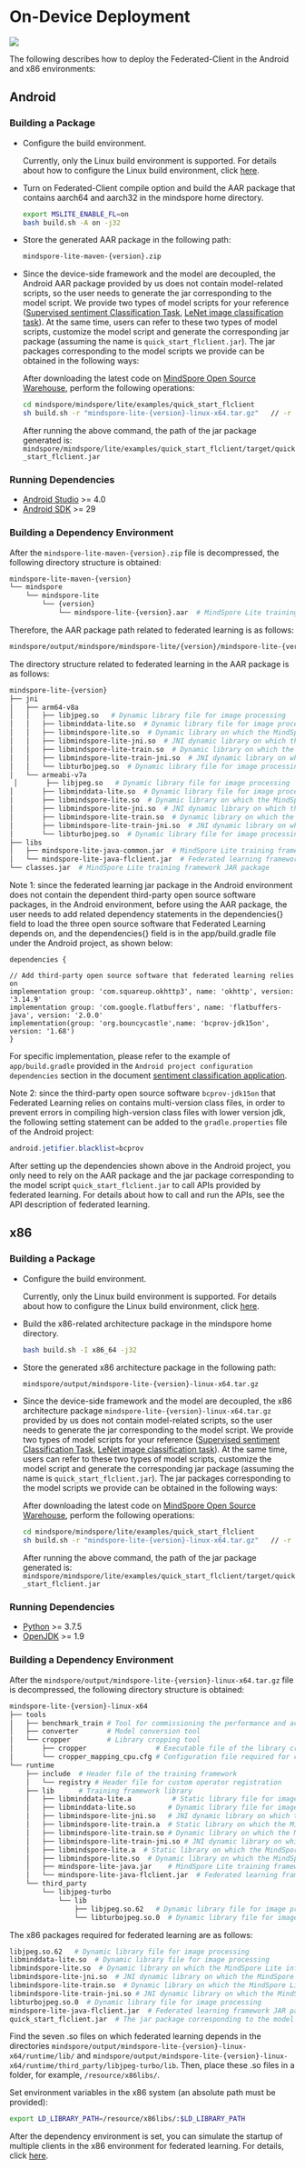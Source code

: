 ﻿# On-Device Deployment

<a href="https://gitee.com/mindspore/docs/blob/r1.6/docs/federated/docs/source_en/deploy_federated_client.md" target="_blank"><img src="https://gitee.com/mindspore/docs/raw/r1.6/resource/_static/logo_source_en.png"></a>

The following describes how to deploy the Federated-Client in the Android and x86 environments:

## Android

### Building a Package

- Configure the build environment.

    Currently, only the Linux build environment is supported. For details about how to configure the Linux build environment, click [here](https://www.mindspore.cn/lite/docs/en/r1.6/use/build.html#linux).

- Turn on Federated-Client compile option and build the AAR package that contains aarch64 and aarch32 in the mindspore home directory.

    ```sh
    export MSLITE_ENABLE_FL=on
    bash build.sh -A on -j32
    ```

- Store the generated AAR package in the following path:

    ```sh
    mindspore-lite-maven-{version}.zip
    ```

- Since the device-side framework and the model are decoupled, the Android AAR package provided by us does not contain model-related scripts, so the user needs to generate the jar corresponding to the model script. We provide two types of model scripts for your reference ([Supervised sentiment Classification Task](https://gitee.com/mindspore/mindspore/tree/r1.6/mindspore/lite/examples/quick_start_flclient/src/main/java/com/mindspore/flclient/demo/albert), [LeNet image classification task](https://gitee.com/mindspore/mindspore/tree/r1.6/mindspore/lite/examples/quick_start_flclient/src/main/java/com/mindspore/flclient/demo/lenet)). At the same time, users can refer to these two types of model scripts, customize the model script and generate the corresponding jar package (assuming the name is `quick_start_flclient.jar`). The jar packages corresponding to the model scripts we provide can be obtained in the following ways:

    After downloading the latest code on [MindSpore Open Source Warehouse](https://gitee.com/mindspore/mindspore), perform the following operations:

    ```sh
    cd mindspore/mindspore/lite/examples/quick_start_flclient
    sh build.sh -r "mindspore-lite-{version}-linux-x64.tar.gz"   // -r need be followed by the absolute path of the latest x86 architecture package
    ```

    After running the above command, the path of the jar package generated is: `mindspore/mindspore/lite/examples/quick_start_flclient/target/quick_start_flclient.jar`

### Running Dependencies

- [Android Studio](https://developer.android.google.cn/studio) >= 4.0
- [Android SDK](https://developer.android.com/studio?hl=zh-cn#cmdline-tools) >= 29

### Building a Dependency Environment

After the `mindspore-lite-maven-{version}.zip` file is decompressed, the following directory structure is obtained:

```sh
mindspore-lite-maven-{version}
└── mindspore
    └── mindspore-lite
        └── {version}
            └── mindspore-lite-{version}.aar  # MindSpore Lite training framework AAR package
```

Therefore, the AAR package path related to federated learning is as follows:

```sh
mindspore/output/mindspore/mindspore-lite/{version}/mindspore-lite-{version}.aar
```

The directory structure related to federated learning in the AAR package is as follows:

```sh
mindspore-lite-{version}
├── jni
│   ├── arm64-v8a
│   │   ├── libjpeg.so   # Dynamic library file for image processing
│   │   ├── libminddata-lite.so  # Dynamic library file for image processing
│   │   ├── libmindspore-lite.so  # Dynamic library on which the MindSpore Lite inference framework depends
│   │   ├── libmindspore-lite-jni.so  # JNI dynamic library on which the MindSpore Lite inference framework depends
│   │   ├── libmindspore-lite-train.so  # Dynamic library on which the MindSpore Lite training framework depends
│   │   ├── libmindspore-lite-train-jni.so  # JNI dynamic library on which the MindSpore Lite training framework depends
│   │   └── libturbojpeg.so  # Dynamic library file for image processing
│   └── armeabi-v7a
 │       ├── libjpeg.so   # Dynamic library file for image processing
│       ├── libminddata-lite.so  # Dynamic library file for image processing
│       ├── libmindspore-lite.so  # Dynamic library on which the MindSpore Lite inference framework depends
│       ├── libmindspore-lite-jni.so  # JNI dynamic library on which the MindSpore Lite inference framework depends
│       ├── libmindspore-lite-train.so  # Dynamic library on which the MindSpore Lite training framework depends
│       ├── libmindspore-lite-train-jni.so  # JNI dynamic library on which the MindSpore Lite training framework depends
│       └── libturbojpeg.so  # Dynamic library file for image processing
├── libs
│   ├── mindspore-lite-java-common.jar  # MindSpore Lite training framework JAR package
│   └── mindspore-lite-java-flclient.jar  # Federated learning framework JAR package
└── classes.jar  # MindSpore Lite training framework JAR package
```

Note 1: since the federated learning jar package in the Android environment does not contain the dependent third-party open source software packages, in the Android environment, before using the AAR package, the user needs to add related dependency statements in the dependencies{} field to load the three open source software that Federated Learning depends on, and the dependencies{} field is in the app/build.gradle file under the Android project, as shown below:

```text
dependencies {

// Add third-party open source software that federated learning relies on
implementation group: 'com.squareup.okhttp3', name: 'okhttp', version: '3.14.9'
implementation group: 'com.google.flatbuffers', name: 'flatbuffers-java', version: '2.0.0'
implementation(group: 'org.bouncycastle',name: 'bcprov-jdk15on', version: '1.68')
}
```

For specific implementation, please refer to the example of `app/build.gradle` provided in the `Android project configuration dependencies` section in the document [sentiment classification application](https://www.mindspore.cn/federated/docs/en/r1.6/sentiment_classification_application.html).

Note 2: since the third-party open source software `bcprov-jdk15on` that Federated Learning relies on contains multi-version class files, in order to prevent errors in compiling high-version class files with lower version jdk, the following setting statement can be added to the `gradle.properties` file of the Android project:

```java
android.jetifier.blacklist=bcprov
```

After setting up the dependencies shown above in the Android project, you only need to rely on the AAR package and the jar package corresponding to the model script `quick_start_flclient.jar` to call APIs provided by federated learning. For details about how to call and run the APIs, see the API description of federated learning.

## x86

### Building a Package

- Configure the build environment.

    Currently, only the Linux build environment is supported. For details about how to configure the Linux build environment, click [here](https://www.mindspore.cn/lite/docs/en/r1.6/use/build.html#linux).

- Build the x86-related architecture package in the mindspore home directory.

    ```sh
    bash build.sh -I x86_64 -j32
    ```

- Store the generated x86 architecture package in the following path:

    ```sh
    mindspore/output/mindspore-lite-{version}-linux-x64.tar.gz
    ```

- Since the device-side framework and the model are decoupled, the x86 architecture package `mindspore-lite-{version}-linux-x64.tar.gz` provided by us does not contain model-related scripts, so the user needs to generate the jar corresponding to the model script. We provide two types of model scripts for your reference ([Supervised sentiment Classification Task](https://gitee.com/mindspore/mindspore/tree/r1.6/mindspore/lite/examples/quick_start_flclient/src/main/java/com/mindspore/flclient/demo/albert), [LeNet image classification task](https://gitee.com/mindspore/mindspore/tree/r1.6/mindspore/lite/examples/quick_start_flclient/src/main/java/com/mindspore/flclient/demo/lenet)). At the same time, users can refer to these two types of model scripts, customize the model script and generate the corresponding jar package (assuming the name is `quick_start_flclient.jar`). The jar packages corresponding to the model scripts we provide can be obtained in the following ways:

    After downloading the latest code on [MindSpore Open Source Warehouse](https://gitee.com/mindspore/mindspore), perform the following operations:

    ```sh
    cd mindspore/mindspore/lite/examples/quick_start_flclient
    sh build.sh -r "mindspore-lite-{version}-linux-x64.tar.gz"   // -r need be followed by the absolute path of the latest x86 architecture package
    ```

    After running the above command, the path of the jar package generated is: `mindspore/mindspore/lite/examples/quick_start_flclient/target/quick_start_flclient.jar`

### Running Dependencies

- [Python](https://www.python.org/downloads/) >= 3.7.5
- [OpenJDK](https://openjdk.java.net/install/) >= 1.9

### Building a Dependency Environment

After the `mindspore/output/mindspore-lite-{version}-linux-x64.tar.gz` file is decompressed, the following directory structure is obtained:

```sh
mindspore-lite-{version}-linux-x64
├── tools
│   ├── benchmark_train # Tool for commissioning the performance and accuracy of the training model
│   ├── converter       # Model conversion tool
│   └── cropper         # Library cropping tool
│       ├── cropper                 # Executable file of the library cropping tool
│       └── cropper_mapping_cpu.cfg # Configuration file required for cropping the CPU library
└── runtime
    ├── include  # Header file of the training framework
    │   └── registry # Header file for custom operator registration
    ├── lib      # Training framework library
    │   ├── libminddata-lite.a          # Static library file for image processing
    │   ├── libminddata-lite.so        # Dynamic library file for image processing
    │   ├── libmindspore-lite-jni.so   # JNI dynamic library on which the MindSpore Lite inference framework depends
    │   ├── libmindspore-lite-train.a  # Static library on which the MindSpore Lite training framework depends
    │   ├── libmindspore-lite-train.so # Dynamic library on which the MindSpore Lite training framework depends
    │   ├── libmindspore-lite-train-jni.so # JNI dynamic library on which the MindSpore Lite training framework depends
    │   ├── libmindspore-lite.a  # Static library on which the MindSpore Lite inference framework depends
    │   ├── libmindspore-lite.so  # Dynamic library on which the MindSpore Lite inference framework depends
    │   ├── mindspore-lite-java.jar    # MindSpore Lite training framework JAR package
    │   └── mindspore-lite-java-flclient.jar  # Federated learning framework JAR package
    └── third_party
        └── libjpeg-turbo
            └── lib
                ├── libjpeg.so.62   # Dynamic library file for image processing
                └── libturbojpeg.so.0  # Dynamic library file for image processing
```

The x86 packages required for federated learning are as follows:

```sh
libjpeg.so.62   # Dynamic library file for image processing
libminddata-lite.so  # Dynamic library file for image processing
libmindspore-lite.so  # Dynamic library on which the MindSpore Lite inference framework depends
libmindspore-lite-jni.so  # JNI dynamic library on which the MindSpore Lite inference framework depends
libmindspore-lite-train.so  # Dynamic library on which the MindSpore Lite training framework depends
libmindspore-lite-train-jni.so # JNI dynamic library on which the MindSpore Lite training framework depends
libturbojpeg.so.0  # Dynamic library file for image processing
mindspore-lite-java-flclient.jar  # Federated learning framework JAR package
quick_start_flclient.jar  # The jar package corresponding to the model script
```

Find the seven  .so files on which federated learning depends in the directories `mindspore/output/mindspore-lite-{version}-linux-x64/runtime/lib/` and `mindspore/output/mindspore-lite-{version}-linux-x64/runtime/third_party/libjpeg-turbo/lib`. Then, place these .so files in a folder, for example, `/resource/x86libs/`.

Set environment variables in the x86 system (an absolute path must be provided):

```sh
export LD_LIBRARY_PATH=/resource/x86libs/:$LD_LIBRARY_PATH
```

After the dependency environment is set, you can simulate the startup of multiple clients in the x86 environment for federated learning. For details, click [here](https://gitee.com/mindspore/docs/blob/r1.6/docs/federated/docs/source_en/image_classification_application.md).
